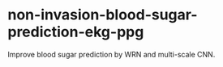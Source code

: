 # non-invasion-blood-sugar-prediction-ekg-ppg
Improve blood sugar prediction by WRN and multi-scale CNN.

